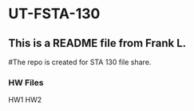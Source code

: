 # UT-FSTA-130
## This is a README file from Frank L.
#The repo is created for STA 130 file share.
### HW Files
HW1
HW2
